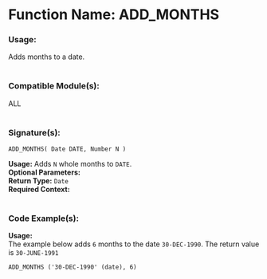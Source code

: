 # Function Name: ADD_MONTHS 

### Usage: 
Adds months to a date.
<br><br>

### Compatible Module(s):
ALL
<br><br>

### Signature(s):
```
ADD_MONTHS( Date DATE, Number N )
```
**Usage:** Adds `N` whole months to `DATE`.<br>
**Optional Parameters:**<br>
**Return Type:** `Date`<br>
**Required Context:**<br>
<br>

### Code Example(s):
**Usage:**<br>
The example below adds `6` months to the date `30-DEC-1990`. The return value is `30-JUNE-1991`
```
ADD_MONTHS ('30-DEC-1990' (date), 6)
```